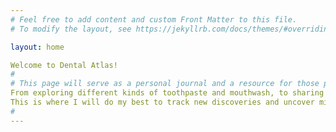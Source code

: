 ```yaml
---
# Feel free to add content and custom Front Matter to this file.
# To modify the layout, see https://jekyllrb.com/docs/themes/#overriding-theme-defaults

layout: home

Welcome to Dental Atlas!
#
# This page will serve as a personal journal and a resource for those passionate about their oral health. 
From exploring different kinds of toothpaste and mouthwash, to sharing my dental school notes.
This is where I will do my best to track new discoveries and uncover misconceptions!
#
---
```

